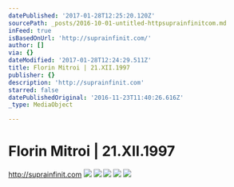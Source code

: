 ```yaml
---
datePublished: '2017-01-28T12:25:20.120Z'
sourcePath: _posts/2016-10-01-untitled-httpsuprainfinitcom.md
inFeed: true
isBasedOnUrl: 'http://suprainfinit.com/'
author: []
via: {}
dateModified: '2017-01-28T12:24:29.511Z'
title: Florin Mitroi | 21.XII.1997
publisher: {}
description: 'http://suprainfinit.com'
starred: false
datePublishedOriginal: '2016-11-23T11:40:26.616Z'
_type: MediaObject

---
```

# Florin Mitroi | 21.XII.1997

http://suprainfinit.com
![](https://s3-us-west-2.amazonaws.com/the-grid-img/p/dc7dda904dcdc269fedb270eacfa983869f66c9a.jpg)
![](https://s3-us-west-2.amazonaws.com/the-grid-img/p/38418ac843ca2e51fbcf415652769d11441aa9a9.jpg)
![](https://s3-us-west-2.amazonaws.com/the-grid-img/p/cbce8cca78b16b3029d4f55c1a242debb6f75276.jpg)
![](https://the-grid-user-content.s3-us-west-2.amazonaws.com/2a505a1a-9541-471a-b8d9-87a331c0a18e.jpg)
![](https://s3-us-west-2.amazonaws.com/the-grid-img/p/7988b03fea1472690385602c41f6037d2456ddfd.jpg)